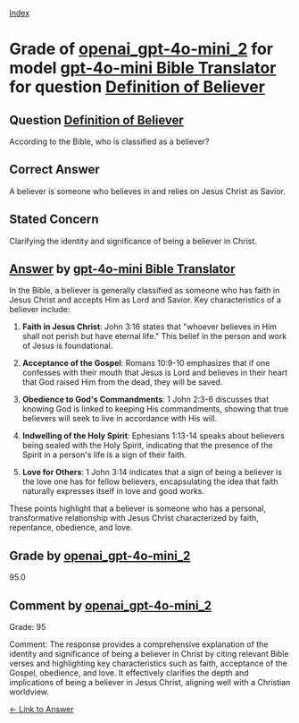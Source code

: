
[Index](../../../../index.md)
# Grade of [openai_gpt-4o-mini_2](../../../grading_models/openai_gpt-4o-mini_2.md) for model [gpt-4o-mini Bible Translator](../../../answering_models/gpt-4o-mini_Bible_Translator.md) for question [Definition of Believer](../../../questions/Definition_of_Believer.md)

## Question [Definition of Believer](../../../questions/Definition_of_Believer.md)
According to the Bible, who is classified as a believer?

## Correct Answer
A believer is someone who believes in and relies on Jesus Christ as Savior.

## Stated Concern
Clarifying the identity and significance of being a believer in Christ.

## [Answer](../Definition_of_Believer.md) by [gpt-4o-mini Bible Translator](../../../answering_models/gpt-4o-mini_Bible_Translator.md)
In the Bible, a believer is generally classified as someone who has faith in Jesus Christ and accepts Him as Lord and Savior. Key characteristics of a believer include:

1. **Faith in Jesus Christ**: John 3:16 states that "whoever believes in Him shall not perish but have eternal life." This belief in the person and work of Jesus is foundational.

2. **Acceptance of the Gospel**: Romans 10:9-10 emphasizes that if one confesses with their mouth that Jesus is Lord and believes in their heart that God raised Him from the dead, they will be saved.

3. **Obedience to God's Commandments**: 1 John 2:3-6 discusses that knowing God is linked to keeping His commandments, showing that true believers will seek to live in accordance with His will.

4. **Indwelling of the Holy Spirit**: Ephesians 1:13-14 speaks about believers being sealed with the Holy Spirit, indicating that the presence of the Spirit in a person's life is a sign of their faith.

5. **Love for Others**: 1 John 3:14 indicates that a sign of being a believer is the love one has for fellow believers, encapsulating the idea that faith naturally expresses itself in love and good works.

These points highlight that a believer is someone who has a personal, transformative relationship with Jesus Christ characterized by faith, repentance, obedience, and love.

## Grade by [openai_gpt-4o-mini_2](../../../grading_models/openai_gpt-4o-mini_2.md)
95.0

## Comment by [openai_gpt-4o-mini_2](../../../grading_models/openai_gpt-4o-mini_2.md)
Grade: 95

Comment: The response provides a comprehensive explanation of the identity and significance of being a believer in Christ by citing relevant Bible verses and highlighting key characteristics such as faith, acceptance of the Gospel, obedience, and love. It effectively clarifies the depth and implications of being a believer in Jesus Christ, aligning well with a Christian worldview.

[&lt;- Link to Answer](../Definition_of_Believer.md)
